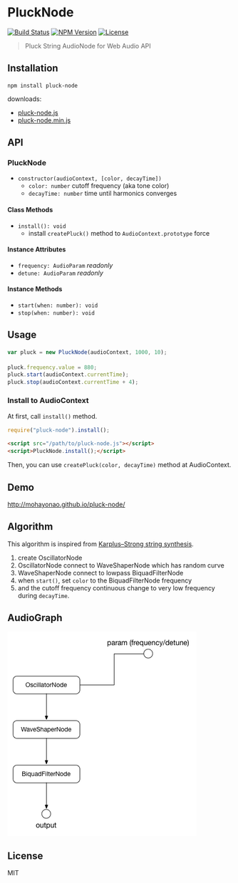 # PluckNode
[![Build Status](http://img.shields.io/travis/mohayonao/pluck-node.svg?style=flat-square)](https://travis-ci.org/mohayonao/pluck-node)
[![NPM Version](http://img.shields.io/npm/v/pluck-node.svg?style=flat-square)](https://www.npmjs.org/package/pluck-node)
[![License](http://img.shields.io/badge/license-MIT-brightgreen.svg?style=flat-square)](http://mohayonao.mit-license.org/)

> Pluck String AudioNode for Web Audio API

## Installation

```
npm install pluck-node
```

downloads:

- [pluck-node.js](https://raw.githubusercontent.com/mohayonao/pluck-node/master/build/pluck-node.js)
- [pluck-node.min.js](https://raw.githubusercontent.com/mohayonao/pluck-node/master/build/pluck-node.min.js)

## API
### PluckNode
- `constructor(audioContext, [color, decayTime])`
  - `color: number` cutoff frequency (aka tone color)
  - `decayTime: number` time until harmonics converges

#### Class Methods
- `install(): void`
  - install `createPluck()` method to `AudioContext.prototype` force

#### Instance Attributes
- `frequency: AudioParam` _readonly_
- `detune: AudioParam` _readonly_

#### Instance Methods
- `start(when: number): void`
- `stop(when: number): void`

## Usage

```js
var pluck = new PluckNode(audioContext, 1000, 10);

pluck.frequency.value = 880;
pluck.start(audioContext.currentTime);
pluck.stop(audioContext.currentTime + 4);
```

### Install to AudioContext

At first, call `install()` method.

```js
require("pluck-node").install();
```

```html
<script src="/path/to/pluck-node.js"></script>
<script>PluckNode.install();</script>
```

Then, you can use `createPluck(color, decayTime)` method at AudioContext.

## Demo

http://mohayonao.github.io/pluck-node/

## Algorithm
This algorithm is inspired from [Karplus–Strong string synthesis](https://en.wikipedia.org/wiki/Karplus%E2%80%93Strong_string_synthesis).

1. create OscillatorNode
2. OscillatorNode connect to WaveShaperNode which has random curve
3. WaveShaperNode connect to lowpass BiquadFilterNode
4. when `start()`, set `color` to the BiquadFilterNode frequency
5. and the cutoff frequency continuous change to very low frequency during `decayTime`.

## AudioGraph

![pluck-node](pluck-node.png)

## License

MIT
